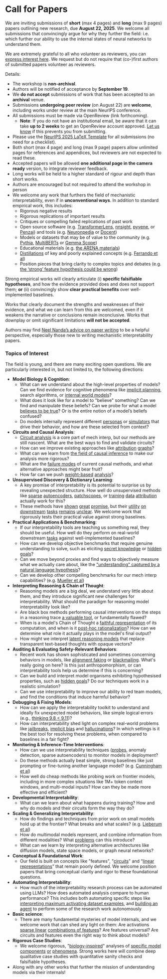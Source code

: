 # Call for Papers
We are inviting submissions of **short** (max 4 pages) and **long** (max 9 pages) papers outlining new research, due **August 22, 2025**. We welcome all submissions that convincingly argue for why they further the field: i.e. which further our ability to use the internal states of neural networks to understand them. 

We are extremely grateful to all who volunteer as reviewers, you can [express interest here](https://www.google.com/url?q=https://docs.google.com/forms/d/e/1FAIpQLSdiw1SJllzoTz_nqzDTzTOGb9DV3W_truQyh-WvYj_QGIi7Mg/viewform?usp%3Ddialog&sa=D&source=editors&ust=1753308465739992&usg=AOvVaw1YYrqafu2YjgchW4qFYU2g). We request but do not require that (co-)first authors of submitted papers volunteer as reviewers. 

Details: 
* The workshop is **non-archival**.
* Authors will be notified of acceptance by **September 19**.
* We **do not accept** submissions of work that has been accepted to an **archival** venue.
* Submissions **undergoing peer review** (on August 22) are **welcome**, including works under review at the main NeurIPS conference.
* All submissions must be made via OpenReview (link forthcoming).
  * **Note**: If you do not have an institutional email, be aware that it can take **up to 2 weeks** to get an OpenReview account approved. [Let us know](mailto:neurips2025@mechinterpworkshop.com) if this prevents you from submitting.
* Please use the [NeurIPS 2025 LaTeX Template](https://www.google.com/url?q=https://media.neurips.cc/Conferences/NeurIPS2025/Styles.zip&sa=D&source=editors&ust=1753308465741274&usg=AOvVaw0Y3Yd3SI9ATtfYe_BLZSGW) for all submissions (no need for a checklist).
* Both short (max 4 page) and long (max 9 page) papers allow unlimited pages for references and appendices, but reviewers are not expected to read these.
* Accepted papers will be allowed **one additional page in the camera ready** version, to integrate reviewer feedback.
* Long works will be held to a higher standard of rigour and depth than short works.
* Authors are encouraged but not required to attend the workshop in person
* We welcome any work that furthers the field of mechanistic interpretability, even if in **unconventional ways**. In addition to standard empirical work, this includes:
  * Rigorous negative results
  * Rigorous replications of important results
  * Critiques or compelling failed replications of past work
  * Open source software (e.g. [TransformerLens](https://www.google.com/url?q=https://github.com/neelnanda-io/TransformerLens&sa=D&source=editors&ust=1753308465742322&usg=AOvVaw2doRe58A0f-EyH4TrrMbxD), [nnsight](https://www.google.com/url?q=https://github.com/ndif-team/nnsight&sa=D&source=editors&ust=1753308465742388&usg=AOvVaw3KUHGHHfoeH9Lf6UecXERf), [pyvene](https://www.google.com/url?q=https://github.com/stanfordnlp/pyvene/tree/main/pyvene/models/mlp&sa=D&source=editors&ust=1753308465742456&usg=AOvVaw3lJ--zqaqnBVrcKqAdIrJX), or [Penzai](https://www.google.com/url?q=https://github.com/google-deepmind/penzai&sa=D&source=editors&ust=1753308465742530&usg=AOvVaw2WRIA2U4DMRNuqdjsf1H7Z)) and tools (e.g. [Neuronpedia](https://www.google.com/url?q=http://neuronpedia.org&sa=D&source=editors&ust=1753308465742605&usg=AOvVaw3DYUGZl32PirYljAADdJ_i) or [Docent](https://www.google.com/url?q=https://transluce.org/introducing-docent&sa=D&source=editors&ust=1753308465742676&usg=AOvVaw2s-oMEnnPLsIIXQA8Cx2jy))
  * Models or datasets that may be of value to the community (e.g. [Pythia](https://www.google.com/url?q=https://arxiv.org/abs/2304.01373&sa=D&source=editors&ust=1753308465742815&usg=AOvVaw2pK2eD7dlf6i3iAy-shKbc), [MultiBERTs](https://www.google.com/url?q=https://arxiv.org/abs/2106.16163&sa=D&source=editors&ust=1753308465742871&usg=AOvVaw31mLUmRRR-Noc95Oi87NdL) or [Gemma Scope](https://www.google.com/url?q=https://arxiv.org/abs/2408.05147&sa=D&source=editors&ust=1753308465742929&usg=AOvVaw1dJk5haIwlYriwAz_zaZCQ))
  * Educational materials (e.g. [the ARENA materials](https://www.google.com/url?q=https://arena3-chapter1-transformer-interp.streamlit.app/&sa=D&source=editors&ust=1753308465743059&usg=AOvVaw2547euIb0fb8NMWFT1aa1d))
  * [Distillations](https://www.google.com/url?q=https://distill.pub/2017/research-debt/&sa=D&source=editors&ust=1753308465743149&usg=AOvVaw3JRpJL3ydUIX2Ue2nps0yH) of key and poorly explained concepts (e.g. [Ferrando et al](https://www.google.com/url?q=https://arxiv.org/abs/2405.00208&sa=D&source=editors&ust=1753308465743256&usg=AOvVaw1TNVIhsrupdtioZ7ikB3_c))
  * Position pieces that bring clarity to complex topics and debates (e.g. [the ‘strong’ feature hypothesis could be wrong](https://www.google.com/url?q=https://www.alignmentforum.org/posts/tojtPCCRpKLSHBdpn/the-strong-feature-hypothesis-could-be-wrong&sa=D&source=editors&ust=1753308465743462&usg=AOvVaw3iq0JYgz25MWOFbS-L3CCM))

Strong empirical works will clearly articulate (i) **specific falsifiable hypotheses**, and how the evidence provided does and does not support them; **or** (ii) convincingly show **clear practical benefits** over well-implemented baselines. 

Works that clearly document the strengths and weaknesses of their evidence, and what we can learn from this are welcomed, even if it weakens the narrative or conclusions remain inconclusive. Works that downplay or omit significant limitations **will not be accepted**. 

Authors may find [Neel Nanda’s advice on paper writing](https://www.google.com/url?q=https://www.alignmentforum.org/posts/eJGptPbbFPZGLpjsp/highly-opinionated-advice-on-how-to-write-ml-papers&sa=D&source=editors&ust=1753308465744342&usg=AOvVaw0F2OmtFPvRT1xVB1CJxTFt) to be a helpful perspective, especially those new to writing mechanistic interpretability papers. 
### Topics of Interest
The field is young, and there are many exciting open questions. We are particularly interested in, but not limited to, the following directions: 
* **Model Biology & Cognition**:
  * What can we understand about the high-level properties of models? Can we find evidence for cognitive phenomena like [implicit planning](https://www.google.com/url?q=https://transformer-circuits.pub/2025/attribution-graphs/biology.html%23dives-poems&sa=D&source=editors&ust=1753308465744932&usg=AOvVaw1U29sTBj9O5BVCMdeDEhpa), search algorithms, or [internal world models](https://www.google.com/url?q=https://arxiv.org/abs/2210.13382&sa=D&source=editors&ust=1753308465745032&usg=AOvVaw0bnoDBeHE1rQ25_e-_Tep-)?
  * What does it look like for a model to "believe" something? Can we find and manipulate these beliefs? Can we probe for what a model [believes to be true](https://www.google.com/url?q=https://arxiv.org/abs/2310.06824&sa=D&source=editors&ust=1753308465745237&usg=AOvVaw3YlXWezRI5dr_QhKbDq8yc)? Or is the entire notion of a model’s beliefs confused?
  * Do models internally represent different [personas](https://www.google.com/url?q=https://arxiv.org/abs/2406.12094&sa=D&source=editors&ust=1753308465745406&usg=AOvVaw1t_PHkNh_X9oZJZklTY35G) or [simulators](https://www.google.com/url?q=https://www.nature.com/articles/s41586-023-06647-8&sa=D&source=editors&ust=1753308465745474&usg=AOvVaw3lp_8IM8Hozw0LnaAeD9QL) that drive their behavior, and how are these selected from context?
* **Circuits and Causal Analysis**:
  * [Circuit analysis](https://www.google.com/url?q=https://distill.pub/2020/circuits/zoom-in/&sa=D&source=editors&ust=1753308465745691&usg=AOvVaw2u1O5D8FtnY2qBvRMnDu0P) is a core part of mech interp, but our methods are still nascent. What are the best ways to find and validate circuits?
  * How can we improve existing approaches like [attribution](https://www.google.com/url?q=https://arxiv.org/abs/2406.11944&sa=D&source=editors&ust=1753308465745922&usg=AOvVaw1boV5gxKLjO7uHxkx8BTz_) [graphs](https://www.google.com/url?q=https://transformer-circuits.pub/2025/attribution-graphs/methods.html&sa=D&source=editors&ust=1753308465745991&usg=AOvVaw2_35nD2THrgzjI8-C2ccvY)?
  * What can we learn from [the field of causal inference](https://www.google.com/url?q=https://arxiv.org/abs/2407.04690&sa=D&source=editors&ust=1753308465746114&usg=AOvVaw0xuP2lq_BuQOH25l0XWPxP) to make our analysis more rigorous?
  * What are the [failure modes](https://www.google.com/url?q=https://arxiv.org/abs/2307.15771&sa=D&source=editors&ust=1753308465746244&usg=AOvVaw0F_0xBPlJuXs5cjBH41--m) of current causal methods, and what alternative approaches might bear fruit?
  * How far can we push [weight-based](https://www.google.com/url?q=https://arxiv.org/abs/2301.05217&sa=D&source=editors&ust=1753308465746431&usg=AOvVaw1hBSLznPPrbzQBCX5YV753) [analysis](https://www.google.com/url?q=https://arxiv.org/abs/2410.08417&sa=D&source=editors&ust=1753308465746488&usg=AOvVaw2HE7hkzo1okENV992Ntj68)?
* **Unsupervised Discovery & Dictionary Learning**:
  * A key promise of interpretability is its potential to surprise us by revealing unexpected structure. How well do unsupervised methods like [sparse](https://www.google.com/url?q=https://arxiv.org/abs/2103.15949&sa=D&source=editors&ust=1753308465746819&usg=AOvVaw27Wc8MbDQTVxkA6Kyx95Ly) [autoencoders](https://www.google.com/url?q=https://transformer-circuits.pub/2023/monosemantic-features&sa=D&source=editors&ust=1753308465746891&usg=AOvVaw2dsZNKKLBQTjCgJDu4ZCkZ), [patch](https://www.google.com/url?q=https://arxiv.org/abs/2401.06102&sa=D&source=editors&ust=1753308465746962&usg=AOvVaw3R1rHNVvHVFKHoGPy-bexU)[scopes](https://www.google.com/url?q=https://arxiv.org/abs/2403.10949v2&sa=D&source=editors&ust=1753308465747009&usg=AOvVaw0O0nJ_JGcoEfhE6DhKFSNj), or [training](https://www.google.com/url?q=https://proceedings.mlr.press/v70/koh17a?ref%3Dhttps://githubhelp.com&sa=D&source=editors&ust=1753308465747092&usg=AOvVaw1UY-c3RvKK0DgLoKU7n9hu) [data](https://www.google.com/url?q=https://arxiv.org/abs/2308.03296&sa=D&source=editors&ust=1753308465747150&usg=AOvVaw2IRTro4d0EblWl6XJXjpNC) [attribution](https://www.google.com/url?q=https://arxiv.org/abs/2205.11482&sa=D&source=editors&ust=1753308465747224&usg=AOvVaw06hGWTU-eOLiSlYmvgI3ZX) actually work for this?
  * These methods have [shown](https://www.google.com/url?q=https://transformer-circuits.pub/2024/scaling-monosemanticity/index.html&sa=D&source=editors&ust=1753308465747361&usg=AOvVaw1PXJY8GPiG70AcEwSpvD6h) [great](https://www.google.com/url?q=https://transformer-circuits.pub/2025/attribution-graphs/biology.html&sa=D&source=editors&ust=1753308465747431&usg=AOvVaw1gZqyYiX-4lmnD-tTj0OV1) [promise](https://www.google.com/url?q=https://arxiv.org/abs/2503.10965&sa=D&source=editors&ust=1753308465747485&usg=AOvVaw1cY2YWrSvJOJoYFiyX1xa_), but their [utility](https://www.google.com/url?q=https://arxiv.org/abs/2502.16681&sa=D&source=editors&ust=1753308465747553&usg=AOvVaw3hCLcn1rfUL8kYI5ak7yZN) [on](https://www.google.com/url?q=https://www.tilderesearch.com/blog/sieve&sa=D&source=editors&ust=1753308465747608&usg=AOvVaw1_euhh53mkxY24m8pXOHVe) [downstream](https://www.google.com/url?q=https://arxiv.org/abs/2501.17148&sa=D&source=editors&ust=1753308465747666&usg=AOvVaw0EJz9qr4p42FZ4JUjSOCAf) [tasks](https://www.google.com/url?q=https://transformer-circuits.pub/2024/features-as-classifiers/index.html&sa=D&source=editors&ust=1753308465747735&usg=AOvVaw1fYDg_zMG6gcLE9yzb8b2N) [remains](https://www.google.com/url?q=https://arxiv.org/abs/2502.04382&sa=D&source=editors&ust=1753308465747790&usg=AOvVaw0RXL8o6G5rI-ss5VRGwDxn) [unclear](https://www.google.com/url?q=https://www.alignmentforum.org/posts/4uXCAJNuPKtKBsi28/negative-results-for-saes-on-downstream-tasks&sa=D&source=editors&ust=1753308465747871&usg=AOvVaw0jy0h4n2BXCLbH2FDJgCNy). We welcome work that rigorously tests their practical value against strong baselines.
* **Practical Applications & Benchmarking**:
  * If our interpretability tools are teaching us something real, they should be useful. How well do they perform on real-world downstream [tasks](https://www.google.com/url?q=https://www.lesswrong.com/posts/wGRnzCFcowRCrpX4Y/downstream-applications-as-validation-of-interpretability&sa=D&source=editors&ust=1753308465748267&usg=AOvVaw0MdP_zSncZdbJqAb_u3MJd) against well-implemented baselines?
  * How can we develop objective benchmarks that require genuine understanding to solve, such as eliciting [secret knowledge](https://www.google.com/url?q=https://arxiv.org/abs/2505.14352&sa=D&source=editors&ust=1753308465748492&usg=AOvVaw2tMccwNasSTLIWZlcQ_mMC) or [hidden goals](https://www.google.com/url?q=https://arxiv.org/abs/2503.10965&sa=D&source=editors&ust=1753308465748568&usg=AOvVaw1ITDl4ef7c-qGwGqVTIEsp)?
  * Can we move beyond proxies and find ways to objectively measure what we actually care about, like the ["understanding" captured by a natural language hypothesis](https://www.google.com/url?q=https://arxiv.org/abs/2502.04382&sa=D&source=editors&ust=1753308465748786&usg=AOvVaw3u8PqsPDqpIYuRqWTJ8n5x)?
  * Can we develop other compelling benchmarks for our mech interp capabilities? (e.g. [Mueller et al](https://www.google.com/url?q=https://arxiv.org/abs/2504.13151&sa=D&source=editors&ust=1753308465748946&usg=AOvVaw3qKBebyFzw61RpREpMjuX_))
* **Interpreting Reasoning & Chain of Thought**:
  * Reasoning models are a big deal, we understand very little about them, and they introduce significant new challenges for interpretability. What should the paradigm for reasoning model interpretability look like?
  * Are black box methods performing causal interventions on the steps in a reasoning trace [a valuable tool](https://www.google.com/url?q=https://arxiv.org/abs/2506.19143&sa=D&source=editors&ust=1753308465749430&usg=AOvVaw1PmoxLlyf9GCpR3YHF4cGj), or fundamentally flawed?
  * When is a model's Chain of Thought a [faithful representation](https://www.google.com/url?q=https://arxiv.org/abs/2305.04388&sa=D&source=editors&ust=1753308465749584&usg=AOvVaw2DG4BxXbxNLTlmOUXlCdC3) of its computation, and when is it [post-hoc rationalization](https://www.google.com/url?q=https://arxiv.org/abs/2503.08679&sa=D&source=editors&ust=1753308465749683&usg=AOvVaw3xh4lFzhQiy9maHaCOGsiu)? How can we determine what role it actually plays in the model's final output?
  * How might we interpret [latent reasoning models](https://www.google.com/url?q=https://arxiv.org/abs/2412.06769&sa=D&source=editors&ust=1753308465749866&usg=AOvVaw2KoTKCwUTTbGtali9YptC1) that replace transparent text-based thoughts with opaque vectors?
* **Auditing & Evaluating Safety-Relevant Behaviors**:
  * Recent work has shown sophisticated and sometimes concerning behaviors in models, like [alignment faking](https://www.google.com/url?q=https://arxiv.org/abs/2412.14093&sa=D&source=editors&ust=1753308465750190&usg=AOvVaw25WeeK646OOoA-skp1lXpe) or [blackmailing](https://www.google.com/url?q=https://www.anthropic.com/research/agentic-misalignment&sa=D&source=editors&ust=1753308465750261&usg=AOvVaw3lG_t0toABykALMCgR6Uc6). What's really going on here? Is this just anthropomorphism, or can interpretability tools help us determine if this is concerning?
  * Can we build and interpret model organisms exhibiting hypothesised properties, such as [hidden goals](https://www.google.com/url?q=https://arxiv.org/abs/2503.10965&sa=D&source=editors&ust=1753308465750538&usg=AOvVaw21wyX85aWlkVIlqRS-QTLt)? Do our techniques work in a realistic simulation?
  * Can we use interpretability to improve our ability to red team models, and find the conditions that induce harmful behavior?
* **Debugging & Fixing Models**:
  * How can we apply the interpretability toolkit to understand and ideally fix unexpected model behaviors, like simple logical errors (e.g., [thinking 9.8 < 9.11](https://www.google.com/url?q=https://transluce.org/observability-interface&sa=D&source=editors&ust=1753308465751009&usg=AOvVaw231o1wNo-UMcwxyJFutcLI))?
  * How can interpretability shed light on complex real-world problems like [jailbreaks](https://www.google.com/url?q=https://transformer-circuits.pub/2025/attribution-graphs/biology.html%23dives-jailbreak&sa=D&source=editors&ust=1753308465751180&usg=AOvVaw2x6dzIqqeUXuW4qpjjA1_2), [implicit bias](https://www.google.com/url?q=https://arxiv.org/abs/2506.10922&sa=D&source=editors&ust=1753308465751250&usg=AOvVaw3OESpeudMp3jBIiKYcBgPJ) and [hallucinations](https://www.google.com/url?q=https://arxiv.org/abs/2411.14257&sa=D&source=editors&ust=1753308465751315&usg=AOvVaw39GH6STPHehUTGxKXGOLj9)? In which settings is it the best tool for resolving these problems, when compared to baselines in a fair fight?
* **Monitoring & Inference-Time Interventions**:
  * How can we use interpretability techniques ([probes](https://www.google.com/url?q=https://arxiv.org/abs/2102.12452&sa=D&source=editors&ust=1753308465751628&usg=AOvVaw3pAn8wBm2biLM_1Ui_3DeR), anomaly detection, sparse autoencoders) to monitor models in deployment?
  * Do these methods actually beat simple, strong baselines like just prompting or fine-tuning another language model? (e.g. [Cunningham et al](https://www.google.com/url?q=https://alignment.anthropic.com/2025/cheap-monitors/&sa=D&source=editors&ust=1753308465751908&usg=AOvVaw2v_3o7G95xR82QuZOp3g4-))
  * How well do cheap methods like probing work on frontier models, including in more complex situations like 1M+ token context windows, and multi-modal inputs? How can they be made more effective and efficient?
* **Developmental Interpretability**:
  * What can we learn about what happens during training? How and why do models and their circuits form the way they do?
* **Scaling & Generalizing Interpretability**:
  * How do findings and techniques from prior work on small models hold up at the frontier? What breaks and what scales? (e.g. [Lieberum et al](https://www.google.com/url?q=https://arxiv.org/abs/2307.09458&sa=D&source=editors&ust=1753308465752654&usg=AOvVaw058tIcRn5c1O6Qdu16iFOl))
  * How do multimodal models represent, and combine information from different modalities? What [problems](https://www.google.com/url?q=https://openreview.net/pdf?id%3DVUhRdZp8ke&sa=D&source=editors&ust=1753308465752835&usg=AOvVaw27xX2aDAO5boyPg8ki0XFL) can this introduce?
  * What can we learn by interpreting alternative architectures like diffusion models, state space models, or graph neural networks?
* **Conceptual & Foundational Work**:
  * Our field is built on concepts like "features", "[circuits](https://www.google.com/url?q=https://distill.pub/2020/circuits/zoom-in/&sa=D&source=editors&ust=1753308465753201&usg=AOvVaw1Pele19cnO5GOTBX2ShcW7)" and “[linear representations](https://www.google.com/url?q=https://transformer-circuits.pub/2024/july-update/index.html%23linear-representations&sa=D&source=editors&ust=1753308465753298&usg=AOvVaw3QL6mqf1V8GKS_68s50n0l)” that remain poorly defined. We welcome position papers that bring conceptual clarity and rigor to these foundational questions.
* **Automating Interpretability**:
  * How much of the interpretability research process can be automated using LLMs? How does automated analysis compare to human performance? This includes both automating specific steps like [interpreting maximum activating dataset examples](https://www.google.com/url?q=https://openaipublic.blob.core.windows.net/neuron-explainer/paper/index.html&sa=D&source=editors&ust=1753308465753801&usg=AOvVaw3wA3e6uv03y8dBGM8-F9PT), and [building an agent](https://www.google.com/url?q=https://arxiv.org/abs/2404.14394&sa=D&source=editors&ust=1753308465753872&usg=AOvVaw1jpaUTZ_d_WnN4nujWzRQs) to perform some of the research work autonomously
* **Basic science**:
  * There are many fundamental mysteries of model internals, and we welcome work that can shed any light on them: Are activations [sparse linear](https://www.google.com/url?q=https://arxiv.org/abs/1601.03764&sa=D&source=editors&ust=1753308465754185&usg=AOvVaw2NQ_8H1eVIzqoSgJkmlWIN) [combinations of features](https://www.google.com/url?q=https://transformer-circuits.pub/2022/toy_model/index.html&sa=D&source=editors&ust=1753308465754271&usg=AOvVaw0CxOzqx9H3yjwUsrHx-OVz)? Are features universal? Are circuits and features even the right way to think about models?
* **Rigorous Case Studies**:
  * We welcome rigorous, "[biology-inspired](https://www.google.com/url?q=https://distill.pub/2020/circuits/curve-circuits/&sa=D&source=editors&ust=1753308465754586&usg=AOvVaw0ED1fW9c-F_LVk_1kAqkwJ)" analyses of [specific model](https://www.google.com/url?q=https://arxiv.org/abs/2310.04625&sa=D&source=editors&ust=1753308465754663&usg=AOvVaw07gB2CMN53IRmqaH3f99Rm) [components](https://www.google.com/url?q=https://transformer-circuits.pub/2024/scaling-monosemanticity/index.html&sa=D&source=editors&ust=1753308465754736&usg=AOvVaw1bWDGThuwsZ2_9yOuD3RAy) [or](https://www.google.com/url?q=https://arxiv.org/abs/2305.01610&sa=D&source=editors&ust=1753308465754788&usg=AOvVaw3Pes_UoerXzOGDY9O9YUtr) [phenomena](https://www.google.com/url?q=https://arxiv.org/abs/2306.09346&sa=D&source=editors&ust=1753308465754843&usg=AOvVaw1l70NQfICcdRsGNUflVh-0). Strong works here will combine deep qualitative case studies with quantitative sanity checks and falsifiable hypotheses.
* Along with any other works that further the mission of understanding models via their internals!